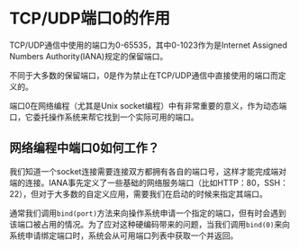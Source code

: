 # TCP/UDP端口0的作用

TCP/UDP通信中使用的端口为0-65535，其中0-1023作为是Internet Assigned Numbers Authority(IANA)规定的保留端口。



不同于大多数的保留端口，0是作为禁止在TCP/UDP通信中直接使用的端口而定义的。



端口0在网络编程（尤其是Unix socket编程）中有非常重要的意义，作为动态端口，它委托操作系统来帮它找到一个实际可用的端口。





## 网络编程中端口0如何工作？

我们知道一个socket连接需要连接双方都拥有各自的端口号，这样才能完成端对端的连接。IANA事先定义了一些基础的网络服务端口（比如HTTP：80，SSH：22），但对于大多数的自定义应用，需要我们在启动的时候来指定其端口。



通常我们调用`bind(port)`方法来向操作系统申请一个指定的端口，但有时会遇到该端口被占用的情况。为了应对这种硬编码带来的问题，当我们调用`bind(0)`来向系统申请绑定端口时，系统会从可用端口列表中获取一个并返回。